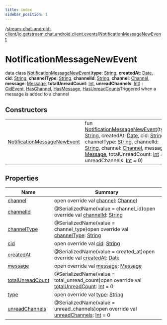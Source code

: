 ```yaml
---
title: index
sidebar_position: 1
---
```

/[stream-chat-android-client](../../index.md)/[io.getstream.chat.android.client.events](../index.md)/[NotificationMessageNewEvent](index.md)  
  
  
  
# NotificationMessageNewEvent  
data class [NotificationMessageNewEvent](index.md)(**type**: [String](https://kotlinlang.org/api/latest/jvm/stdlib/kotlin/-string/index.html), **createdAt**: [Date](https://developer.android.com/reference/kotlin/java/util/Date.html), **cid**: [String](https://kotlinlang.org/api/latest/jvm/stdlib/kotlin/-string/index.html), **channelType**: [String](https://kotlinlang.org/api/latest/jvm/stdlib/kotlin/-string/index.html), **channelId**: [String](https://kotlinlang.org/api/latest/jvm/stdlib/kotlin/-string/index.html), **channel**: [Channel](../../io.getstream.chat.android.client.models/Channel/index.md), **message**: [Message](../../io.getstream.chat.android.client.models/Message/index.md), **totalUnreadCount**: [Int](https://kotlinlang.org/api/latest/jvm/stdlib/kotlin/-int/index.html), **unreadChannels**: [Int](https://kotlinlang.org/api/latest/jvm/stdlib/kotlin/-int/index.html)) : [CidEvent](../CidEvent/index.md), [HasChannel](../HasChannel/index.md), [HasMessage](../HasMessage/index.md), [HasUnreadCounts](../HasUnreadCounts/index.md)Triggered when a message is added to a channel  
  
## Constructors  
  
| | |
|---|---|
| <a name="io.getstream.chat.android.client.events/NotificationMessageNewEvent/NotificationMessageNewEvent/#kotlin.String#java.util.Date#kotlin.String#kotlin.String#kotlin.String#io.getstream.chat.android.client.models.Channel#io.getstream.chat.android.client.models.Message#kotlin.Int#kotlin.Int/PointingToDeclaration/"></a>[NotificationMessageNewEvent](NotificationMessageNewEvent.md)| <a name="io.getstream.chat.android.client.events/NotificationMessageNewEvent/NotificationMessageNewEvent/#kotlin.String#java.util.Date#kotlin.String#kotlin.String#kotlin.String#io.getstream.chat.android.client.models.Channel#io.getstream.chat.android.client.models.Message#kotlin.Int#kotlin.Int/PointingToDeclaration/"></a>fun [NotificationMessageNewEvent](NotificationMessageNewEvent.md)(type: [String](https://kotlinlang.org/api/latest/jvm/stdlib/kotlin/-string/index.html), createdAt: [Date](https://developer.android.com/reference/kotlin/java/util/Date.html), cid: [String](https://kotlinlang.org/api/latest/jvm/stdlib/kotlin/-string/index.html), channelType: [String](https://kotlinlang.org/api/latest/jvm/stdlib/kotlin/-string/index.html), channelId: [String](https://kotlinlang.org/api/latest/jvm/stdlib/kotlin/-string/index.html), channel: [Channel](../../io.getstream.chat.android.client.models/Channel/index.md), message: [Message](../../io.getstream.chat.android.client.models/Message/index.md), totalUnreadCount: [Int](https://kotlinlang.org/api/latest/jvm/stdlib/kotlin/-int/index.html) = 0, unreadChannels: [Int](https://kotlinlang.org/api/latest/jvm/stdlib/kotlin/-int/index.html) = 0)|
  
  
## Properties  
  
|  Name |  Summary | 
|---|---|
| <a name="io.getstream.chat.android.client.events/NotificationMessageNewEvent/channel/#/PointingToDeclaration/"></a>[channel](channel.md)| <a name="io.getstream.chat.android.client.events/NotificationMessageNewEvent/channel/#/PointingToDeclaration/"></a>open override val [channel](channel.md): [Channel](../../io.getstream.chat.android.client.models/Channel/index.md)|
| <a name="io.getstream.chat.android.client.events/NotificationMessageNewEvent/channelId/#/PointingToDeclaration/"></a>[channelId](channelId.md)| <a name="io.getstream.chat.android.client.events/NotificationMessageNewEvent/channelId/#/PointingToDeclaration/"></a>@SerializedName(value = channel_id)open override val [channelId](channelId.md): [String](https://kotlinlang.org/api/latest/jvm/stdlib/kotlin/-string/index.html)|
| <a name="io.getstream.chat.android.client.events/NotificationMessageNewEvent/channelType/#/PointingToDeclaration/"></a>[channelType](channelType.md)| <a name="io.getstream.chat.android.client.events/NotificationMessageNewEvent/channelType/#/PointingToDeclaration/"></a>@SerializedName(value = channel_type)open override val [channelType](channelType.md): [String](https://kotlinlang.org/api/latest/jvm/stdlib/kotlin/-string/index.html)|
| <a name="io.getstream.chat.android.client.events/NotificationMessageNewEvent/cid/#/PointingToDeclaration/"></a>[cid](cid.md)| <a name="io.getstream.chat.android.client.events/NotificationMessageNewEvent/cid/#/PointingToDeclaration/"></a>open override val [cid](cid.md): [String](https://kotlinlang.org/api/latest/jvm/stdlib/kotlin/-string/index.html)|
| <a name="io.getstream.chat.android.client.events/NotificationMessageNewEvent/createdAt/#/PointingToDeclaration/"></a>[createdAt](createdAt.md)| <a name="io.getstream.chat.android.client.events/NotificationMessageNewEvent/createdAt/#/PointingToDeclaration/"></a>@SerializedName(value = created_at)open override val [createdAt](createdAt.md): [Date](https://developer.android.com/reference/kotlin/java/util/Date.html)|
| <a name="io.getstream.chat.android.client.events/NotificationMessageNewEvent/message/#/PointingToDeclaration/"></a>[message](message.md)| <a name="io.getstream.chat.android.client.events/NotificationMessageNewEvent/message/#/PointingToDeclaration/"></a>open override val [message](message.md): [Message](../../io.getstream.chat.android.client.models/Message/index.md)|
| <a name="io.getstream.chat.android.client.events/NotificationMessageNewEvent/totalUnreadCount/#/PointingToDeclaration/"></a>[totalUnreadCount](totalUnreadCount.md)| <a name="io.getstream.chat.android.client.events/NotificationMessageNewEvent/totalUnreadCount/#/PointingToDeclaration/"></a>@SerializedName(value = total_unread_count)open override val [totalUnreadCount](totalUnreadCount.md): [Int](https://kotlinlang.org/api/latest/jvm/stdlib/kotlin/-int/index.html) = 0|
| <a name="io.getstream.chat.android.client.events/NotificationMessageNewEvent/type/#/PointingToDeclaration/"></a>[type](type.md)| <a name="io.getstream.chat.android.client.events/NotificationMessageNewEvent/type/#/PointingToDeclaration/"></a>open override val [type](type.md): [String](https://kotlinlang.org/api/latest/jvm/stdlib/kotlin/-string/index.html)|
| <a name="io.getstream.chat.android.client.events/NotificationMessageNewEvent/unreadChannels/#/PointingToDeclaration/"></a>[unreadChannels](unreadChannels.md)| <a name="io.getstream.chat.android.client.events/NotificationMessageNewEvent/unreadChannels/#/PointingToDeclaration/"></a>@SerializedName(value = unread_channels)open override val [unreadChannels](unreadChannels.md): [Int](https://kotlinlang.org/api/latest/jvm/stdlib/kotlin/-int/index.html) = 0|

